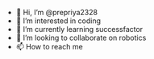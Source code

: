 - 👋 Hi, I’m @prepriya2328
- 👀 I’m interested in coding
- 🌱 I’m currently learning successfactor
- 💞️ I’m looking to collaborate on robotics
- 📫 How to reach me 

<!---
prepriya2328/prepriya2328 is a ✨ special ✨ repository because its `README.md` (this file) appears on your GitHub profile.
You can click the Preview link to take a look at your changes.
--->
